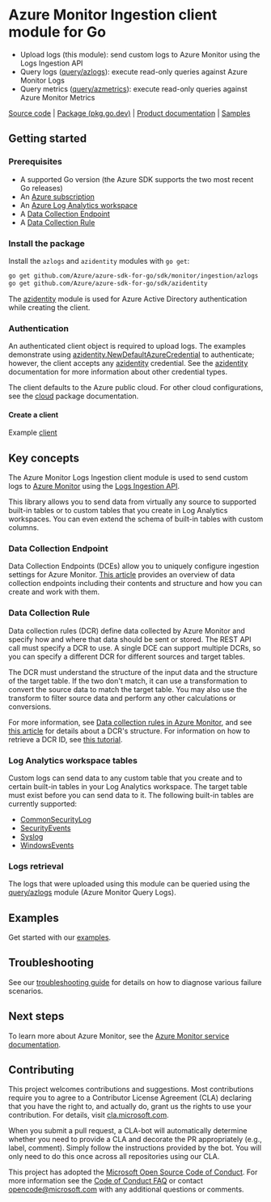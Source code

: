 # Azure Monitor Ingestion client module for Go

* Upload logs (this module): send custom logs to Azure Monitor using the Logs Ingestion API
* Query logs ([query/azlogs][query_azlogs]): execute read-only queries against Azure Monitor Logs
* Query metrics ([query/azmetrics][query_azmetrics]): execute read-only queries against Azure Monitor Metrics

[Source code][source_code] | [Package (pkg.go.dev)][pkg_go] | [Product documentation][azure_monitor_overview] | [Samples][examples]

## Getting started

### Prerequisites

* A supported Go version (the Azure SDK supports the two most recent Go releases)
* An [Azure subscription][azure_subscription]
* An [Azure Log Analytics workspace][azure_monitor_create_using_portal]
* A [Data Collection Endpoint][data_collection_endpoint]
* A [Data Collection Rule][data_collection_rule]

### Install the package

Install the `azlogs` and `azidentity` modules with `go get`:

```bash
go get github.com/Azure/azure-sdk-for-go/sdk/monitor/ingestion/azlogs
go get github.com/Azure/azure-sdk-for-go/sdk/azidentity
```

The [azidentity][azure_identity] module is used for Azure Active Directory authentication while creating the client.

### Authentication

An authenticated client object is required to upload logs. The examples demonstrate using [azidentity.NewDefaultAzureCredential][default_cred_ref] to authenticate; however, the client accepts any [azidentity][azure_identity] credential. See the [azidentity][azure_identity] documentation for more information about other credential types.

The client defaults to the Azure public cloud. For other cloud configurations, see the [cloud][cloud_documentation] package documentation.

#### Create a client

Example [client][example_client]

## Key concepts

The Azure Monitor Logs Ingestion client module is used to send custom logs to [Azure Monitor][azure_monitor_overview] using the [Logs Ingestion API][ingestion_overview].

This library allows you to send data from virtually any source to supported built-in tables or to custom tables that you create in Log Analytics workspaces. You can even extend the schema of built-in tables with custom columns.

### Data Collection Endpoint

Data Collection Endpoints (DCEs) allow you to uniquely configure ingestion settings for Azure Monitor. [This article][data_collection_endpoint] provides an overview of data collection endpoints including their contents and structure and how you can create and work with them.

### Data Collection Rule

Data collection rules (DCR) define data collected by Azure Monitor and specify how and where that data should be sent or stored. The REST API call must specify a DCR to use. A single DCE can support multiple DCRs, so you can specify a different DCR for different sources and target tables.

The DCR must understand the structure of the input data and the structure of the target table. If the two don't match, it can use a transformation to convert the source data to match the target table. You may also use the transform to filter source data and perform any other calculations or conversions.

For more information, see [Data collection rules in Azure Monitor][data_collection_rule], and see [this article][data_collection_rule_structure] for details about a DCR's structure. For information on how to retrieve a DCR ID, see [this tutorial][data_collection_rule_tutorial].

### Log Analytics workspace tables

Custom logs can send data to any custom table that you create and to certain built-in tables in your Log Analytics workspace. The target table must exist before you can send data to it. The following built-in tables are currently supported:

- [CommonSecurityLog](https://learn.microsoft.com/azure/azure-monitor/reference/tables/commonsecuritylog)
- [SecurityEvents](https://learn.microsoft.com/azure/azure-monitor/reference/tables/securityevent)
- [Syslog](https://learn.microsoft.com/azure/azure-monitor/reference/tables/syslog)
- [WindowsEvents](https://learn.microsoft.com/azure/azure-monitor/reference/tables/windowsevent)

### Logs retrieval

The logs that were uploaded using this module can be queried using the [query/azlogs][query_azlogs] module (Azure Monitor Query Logs).

## Examples

Get started with our [examples][examples].

## Troubleshooting

See our [troubleshooting guide][troubleshooting_guide] for details on how to diagnose various failure scenarios.

## Next steps

To learn more about Azure Monitor, see the [Azure Monitor service documentation][azure_monitor_overview].

## Contributing

This project welcomes contributions and suggestions. Most contributions require you to agree to a Contributor License Agreement (CLA) declaring that you have the right to, and actually do, grant us the rights to use your contribution. For details, visit [cla.microsoft.com][cla].

When you submit a pull request, a CLA-bot will automatically determine whether you need to provide a CLA and decorate the PR appropriately (e.g., label, comment). Simply follow the instructions provided by the bot. You will only need to do this once across all repositories using our CLA.

This project has adopted the [Microsoft Open Source Code of Conduct][code_of_conduct]. For more information see the [Code of Conduct FAQ][coc_faq] or contact [opencode@microsoft.com][coc_contact] with any additional questions or comments.

<!-- LINKS -->
[azure_identity]: https://pkg.go.dev/github.com/Azure/azure-sdk-for-go/sdk/azidentity
[azure_monitor_create_using_portal]: https://learn.microsoft.com/azure/azure-monitor/logs/quick-create-workspace
[azure_monitor_overview]: https://learn.microsoft.com/azure/azure-monitor/
[azure_subscription]: https://azure.microsoft.com/free/
[cloud_documentation]: https://pkg.go.dev/github.com/Azure/azure-sdk-for-go/sdk/azcore/cloud
[data_collection_endpoint]: https://learn.microsoft.com/azure/azure-monitor/essentials/data-collection-endpoint-overview
[data_collection_rule]: https://learn.microsoft.com/azure/azure-monitor/essentials/data-collection-rule-overview
[data_collection_rule_structure]: https://learn.microsoft.com/azure/azure-monitor/essentials/data-collection-rule-structure
[data_collection_rule_tutorial]: https://learn.microsoft.com/azure/azure-monitor/logs/tutorial-logs-ingestion-portal#collect-information-from-the-dcr
[default_cred_ref]: https://github.com/Azure/azure-sdk-for-go/tree/main/sdk/azidentity#defaultazurecredential
[examples]: https://pkg.go.dev/github.com/Azure/azure-sdk-for-go/sdk/monitor/ingestion/azlogs#pkg-examples
[example_client]: https://pkg.go.dev/github.com/Azure/azure-sdk-for-go/sdk/monitor/ingestion/azlogs#example-NewClient
[ingestion_overview]: https://learn.microsoft.com/azure/azure-monitor/logs/logs-ingestion-api-overview
[pkg_go]: https://pkg.go.dev/github.com/Azure/azure-sdk-for-go/sdk/monitor/ingestion/azlogs
[query_azlogs]: https://pkg.go.dev/github.com/Azure/azure-sdk-for-go/sdk/monitor/query/azlogs
[query_azmetrics]: https://pkg.go.dev/github.com/Azure/azure-sdk-for-go/sdk/monitor/query/azmetrics
[source_code]: https://github.com/Azure/azure-sdk-for-go/tree/main/sdk/monitor/ingestion/azlogs
[troubleshooting_guide]: https://github.com/Azure/azure-sdk-for-go/blob/main/sdk/monitor/ingestion/azlogs/TROUBLESHOOTING.md

[cla]: https://cla.microsoft.com
[code_of_conduct]: https://opensource.microsoft.com/codeofconduct/
[coc_faq]: https://opensource.microsoft.com/codeofconduct/faq/
[coc_contact]: mailto:opencode@microsoft.com